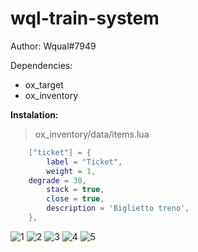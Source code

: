 # wql-train-system
Author: Wqual#7949

Dependencies:
- ox_target
- ox_inventory


**Instalation:**

> ox_inventory/data/items.lua
```lua
	["ticket"] = {
		label = "Ticket",
		weight = 1,
    degrade = 30,
		stack = true,
		close = true,
		description = 'Biglietto treno',
	},
```

![1](https://github.com/Wqual/wql-trainsystem/assets/130603719/e6826e7c-30b2-4929-bbc9-f2efbf2fccab)
![2](https://github.com/Wqual/wql-trainsystem/assets/130603719/227f5fab-b9c0-4596-a4b3-6bf582c869c1)
![3](https://github.com/Wqual/wql-trainsystem/assets/130603719/af55a42a-3dd8-4d9b-ba2d-f5cd8cfc3d37)
![4](https://github.com/Wqual/wql-trainsystem/assets/130603719/d6adcb08-44c1-46d2-a769-e8c0bfb0456a)
![5](https://github.com/Wqual/wql-trainsystem/assets/130603719/028ba29b-2bf0-44e2-9b35-25705fc9ecd6)
